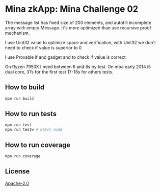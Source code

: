 # Mina zkApp: Mina Challenge 02

The message list has fixed size of 200 elements, and autofill incomplete array with empty Message. It's more optimized than use recursive proof mechanism.

I use Uint32 value to optimize space and verification, with Uint32 we don't need to check if value is superior to 0

I use Provable if and gadget and to check if value is correct

On Ryzen 7950X I need between 6 and 8s by test.
On mba early 2014 i5 dual core, 37s for the first test 17-18s for others tests.

## How to build

```sh
npm run build
```

## How to run tests

```sh
npm run test
npm run testw # watch mode
```

## How to run coverage

```sh
npm run coverage
```

## License

[Apache-2.0](LICENSE)
